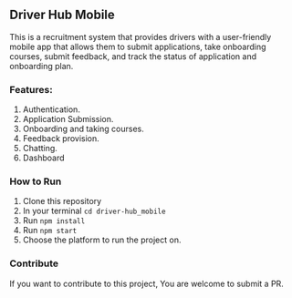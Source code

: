 ## Driver Hub Mobile

This is a recruitment system that provides drivers with a user-friendly mobile app that allows them to submit applications, take onboarding courses, submit feedback, and track the status of application and onboarding plan.

### Features:

1. Authentication.
2. Application Submission.
3. Onboarding and taking courses.
4. Feedback provision.
5. Chatting.
6. Dashboard

### How to Run

1. Clone this repository
2. In your terminal `cd driver-hub_mobile`
3. Run `npm install`
4. Run `npm start`
5. Choose the platform to run the project on.

### Contribute

If you want to contribute to this project, You are welcome to submit a PR.
